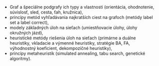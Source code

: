 - Graf a špeciálne podgrafy ich typy a vlastnosti (orientácia, ohodnotenie, súvislosť, sled, cesta, ťah, kružnica), 
- princípy metód vyhľadávania najkratších ciest na grafoch (metódy label set a label correct), 
- modely základných úloh na sieťach (umiestňovacie úlohy, úlohy okružných jázd), 
- heuristické metódy riešenia úloh na sieťach (primárne a duálne heuristiky, vkladacie a výmenné heuristiky, stratégie BA, FA, výhodnostný koeficient, dekompozičné heuristiky), 
- princípy metaheuristík (simulated annealing, tabu search, genetické algoritmy).